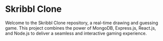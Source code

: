 # Skribbl Clone

Welcome to the Skribbl Clone repository, a real-time drawing and guessing game. This project combines the power of MongoDB, Express.js, React.js, and Node.js to deliver a seamless and interactive gaming experience.
